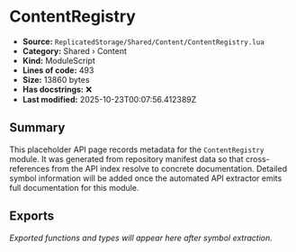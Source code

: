 # ContentRegistry

- **Source:** `ReplicatedStorage/Shared/Content/ContentRegistry.lua`
- **Category:** Shared › Content
- **Kind:** ModuleScript
- **Lines of code:** 493
- **Size:** 13860 bytes
- **Has docstrings:** ❌
- **Last modified:** 2025-10-23T00:07:56.412389Z

## Summary

This placeholder API page records metadata for the `ContentRegistry` module. It was generated
from repository manifest data so that cross-references from the API index resolve to
concrete documentation. Detailed symbol information will be added once the automated
API extractor emits full documentation for this module.

## Exports

_Exported functions and types will appear here after symbol extraction._
